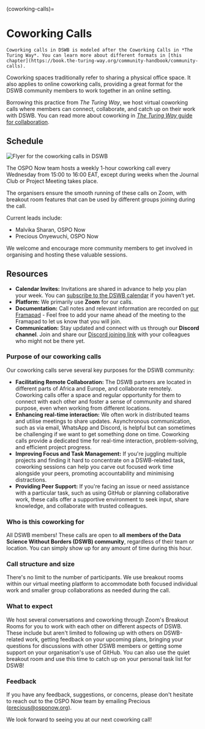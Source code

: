 (coworking-calls)=
# Coworking Calls

```{note}
Coworking calls in DSWB is modeled after the Coworking Calls in *The Turing Way*. You can learn more about different formats in [this chapter](https://book.the-turing-way.org/community-handbook/community-calls).
```

Coworking spaces traditionally refer to sharing a physical office space.
It also applies to online coworking calls, providing a great format for the DSWB community members to work together in an online setting.

Borrowing this practice from _The Turing Way_, we host virtual coworking calls where members can connect, collaborate, and catch up on their work with DSWB.
You can read more about coworking in [_The Turing Way_ guide for collaboration](https://book.the-turing-way.org/collaboration/coworking).

## Schedule

![Flyer for the coworking calls in DSWB](https://github.com/user-attachments/assets/44b45d19-54db-43a7-a20c-c70027fcd9de)

The OSPO Now team hosts a weekly 1-hour coworking call every Wednesday from 15:00 to 16:00 EAT, except during weeks when the Journal Club or Project Meeting takes place.

The organisers ensure the smooth running of these calls on Zoom, with breakout room features that can be used by different groups joining during the call. 

Current leads include:

  * Malvika Sharan, OSPO Now
  * Precious Onyewuchi, OSPO Now

We welcome and encourage more community members to get involved in organising and hosting these valuable sessions.

## Resources

* **Calendar Invites:** Invitations are shared in advance to help you plan your week. You can [subscribe to the DSWB calendar](https://calendar.google.com/calendar/u/0?cid=NDc1MDJiZjA2NTMxYjU1ZTZlMjNjMDBiYzExYzdkY2RkZGNlZjE5Mzg3NmViNmJkYjQ2M2U0ZGRmN2ViNWQxZUBncm91cC5jYWxlbmRhci5nb29nbGUuY29t) if you haven’t yet.
* **Platform:** We primarily use **Zoom** for our calls.
* **Documentation:** Call notes and relevant information are recorded on [our Framapad](https://annuel2.framapad.org/p/dswb-coworking-calls) - Feel free to add your name ahead of the meeting to the Framapad to let us know that you will join.
* **Communication:** Stay updated and connect with us through our **Discord channel**. Join and share our [Discord joining link](https://discord.gg/ma9fthMF) with your colleagues who might not be there yet.

### Purpose of our coworking calls

Our coworking calls serve several key purposes for the DSWB community:

* **Facilitating Remote Collaboration:** The DSWB partners are located in different parts of Africa and Europe, and collaborate remotely. Coworking calls offer a space and regular opportunity for them to connect with each other and foster a sense of community and shared purpose, even when working from different locations.
* **Enhancing real-time interaction:** We often work in distributed teams and utilise meetings to share updates. Asynchronous communication, such as via email, WhatsApp and Discord, is helpful but can sometimes be challenging if we want to get something done on time. Coworking calls provide a dedicated time for real-time interaction, problem-solving, and efficient project progress.
* **Improving Focus and Task Management:** If you're juggling multiple projects and finding it hard to concentrate on a DSWB-related task, coworking sessions can help you carve out focused work time alongside your peers, promoting accountability and minimising distractions.
* **Providing Peer Support:** If you're facing an issue or need assistance with a particular task, such as using GitHub or planning collaborative work, these calls offer a supportive environment to seek input, share knowledge, and collaborate with trusted colleagues.

### Who is this coworking for

All DSWB members!
These calls are open to **all members of the Data Science Without Borders (DSWB) community**, regardless of their team or location.
You can simply show up for any amount of time during this hour.

### Call structure and size

There's no limit to the number of participants. We use breakout rooms within our virtual meeting platform to accommodate both focused individual work and smaller group collaborations as needed during the call.

### What to expect

We host several conversations and coworking through Zoom's Breakout Rooms for you to work with each other on different aspects of DSWB.
These include but aren't limited to following up with others on DSWB-related work, getting feedback on your upcoming plans, bringing your questions for discussions with other DSWB members or getting some support on your organisation's use of GitHub.
You can also use the quiet breakout room and use this time to catch up on your personal task list for DSWB!

### Feedback

If you have any feedback, suggestions, or concerns, please don't hesitate to reach out to the OSPO Now team by emailing Precious (precious@osponow.org).

We look forward to seeing you at our next coworking call!
